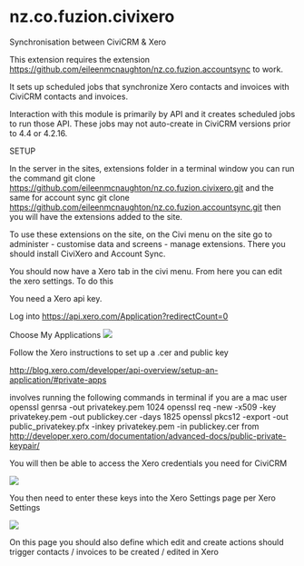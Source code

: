 nz.co.fuzion.civixero
=====================

Synchronisation between CiviCRM &amp; Xero

This extension requires the extension https://github.com/eileenmcnaughton/nz.co.fuzion.accountsync to work.

It sets up scheduled jobs that synchronize Xero contacts and invoices with CiviCRM contacts and invoices.

Interaction with this module is primarily by API and it creates scheduled jobs to run those API. These jobs may not auto-create in CiviCRM versions prior to 4.4 or 4.2.16.

SETUP

In the server in the sites, extensions folder in a terminal window you can run the command 
git clone https://github.com/eileenmcnaughton/nz.co.fuzion.civixero.git 
and the same for account sync
git clone https://github.com/eileenmcnaughton/nz.co.fuzion.accountsync.git
then you will have the extensions added to the site.

To use these extensions on the site, on the Civi menu on the site go to administer - customise data and screens - manage extensions. There you should install CiviXero and Account Sync.

You should now have a Xero tab in the civi menu. From here you can edit the xero settings. To do this 

You need a Xero api key. 

Log into https://api.xero.com/Application?redirectCount=0

Choose My Applications
<img src='https://raw2.github.com/eileenmcnaughton/nz.co.fuzion.civixero/master/docs/images/create_application.png'>

Follow the Xero instructions to set up a .cer and public key

http://blog.xero.com/developer/api-overview/setup-an-application/#private-apps

involves running the following commands in terminal if you are a mac user
openssl genrsa -out privatekey.pem 1024
openssl req -new -x509 -key privatekey.pem -out publickey.cer -days 1825
openssl pkcs12 -export -out public_privatekey.pfx -inkey privatekey.pem -in publickey.cer
from http://developer.xero.com/documentation/advanced-docs/public-private-keypair/

You will then be able to access the Xero credentials you need for CiviCRM

<img src='https://raw2.github.com/eileenmcnaughton/nz.co.fuzion.civixero/master/docs/images/credentials.png'>

You then need to enter these keys into the Xero Settings page per Xero Settings

<img src='https://raw2.github.com/eileenmcnaughton/nz.co.fuzion.civixero/master/docs/images/xero_settings.png'>

On this page you should also define which edit and create actions should trigger contacts / invoices to be created / edited in Xero



